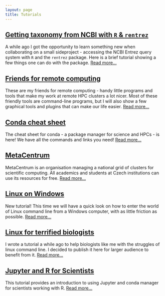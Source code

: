 ```yaml
---
layout: page
title: Tutorials
---
```


## [Getting taxonomy from NCBI with `R` & `rentrez`](./tutorials/rentrez.md)
A while ago I got the opportunity to learn something new when collaborating on a small sideproject - accessing the NCBI Entrez query system with `R` and the `rentrez` package. Here is a brief tutorial showing a few things one can do with the package. [Read more...](./tutorials/rentrez.md)

## [Friends for remote computing](./tutorials/hpc_friends.md)
These are my friends for remote computing - handy little programs and tools that make my work at remote HPC clusters a lot nicer. Most of these friendly tools are command-line programs, but I will also show a few graphical tools and plugins that can make our life easier. [Read more...](./tutorials/hpc_friends.md)

## [Conda cheat sheet](./tutorials/conda_cheatsheet.md)
The cheat sheet for conda - a package manager for science and HPCs - is here! We have all the commands and links you need! [Read more...](./tutorials/conda_cheatsheet.md)

## [MetaCentrum](./tutorials/metacentrum.md)
MetaCentrum is an organisation managing a national grid of clusters for scientific computing. All academics and students at Czech institutions can use its resources for free. [Read more...](./tutorials/metacentrum.md)

## [Linux on Windows](./tutorials/linux_on_windows.md)
New tutorial! This time we will have a quick look on how to enter the world of Linux command line from a Windows computer, with as little friction as possible. [Read more...](./tutorials/linux_on_windows.md)

## [Linux for terrified biologists](./tutorials/linux_for_biologists.md)
I wrote a tutorial a while ago to help biologists like me with the struggles of linux command line. I decided to publish it here for larger audience to benefit from it. [Read more...](./tutorials/linux_for_biologists.md)

## [Jupyter and R for Scientists](https://nbviewer.jupyter.org/github/janxkoci/janxkoci.github.io/blob/master/notebooks/conda_jupyteR.ipynb)
This tutorial provides an introduction to using Jupyter and conda manager for scientists working with R. [Read more...](https://nbviewer.jupyter.org/github/janxkoci/janxkoci.github.io/blob/master/notebooks/conda_jupyteR.ipynb)
